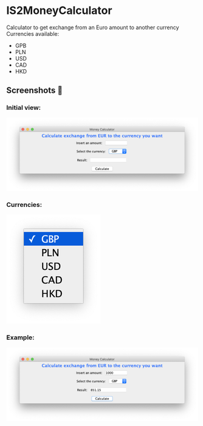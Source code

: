 # IS2MoneyCalculator

Calculator to get exchange from an Euro amount to another currency
Currencies available:
* GPB
* PLN
* USD
* CAD
* HKD

## Screenshots 📸
### Initial view:
![Initial view of program](/screenshots/1.png)
### Currencies:
![Available currencies](/screenshots/2.png)
### Example:
![Program working](/screenshots/3.png)
